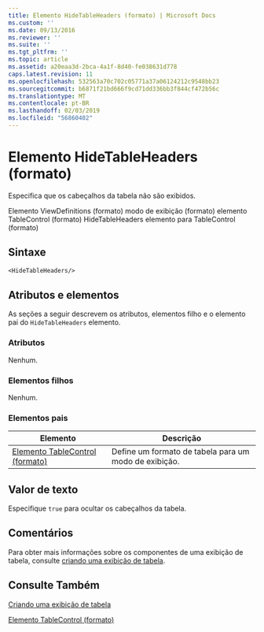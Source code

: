 ```yaml
---
title: Elemento HideTableHeaders (formato) | Microsoft Docs
ms.custom: ''
ms.date: 09/13/2016
ms.reviewer: ''
ms.suite: ''
ms.tgt_pltfrm: ''
ms.topic: article
ms.assetid: a20eaa3d-2bca-4a1f-8d40-fe038631d778
caps.latest.revision: 11
ms.openlocfilehash: 532563a70c702c05771a37a06124212c9548bb23
ms.sourcegitcommit: b6871f21bd666f9cd71dd336bb3f844cf472b56c
ms.translationtype: MT
ms.contentlocale: pt-BR
ms.lasthandoff: 02/03/2019
ms.locfileid: "56860402"
---
```

# <a name="hidetableheaders-element-format"></a>Elemento HideTableHeaders (formato)

Especifica que os cabeçalhos da tabela não são exibidos.

Elemento ViewDefinitions (formato) modo de exibição (formato) elemento TableControl (formato) HideTableHeaders elemento para TableControl (formato)

## <a name="syntax"></a>Sintaxe

```vb
<HideTableHeaders/>
```

## <a name="attributes-and-elements"></a>Atributos e elementos

As seções a seguir descrevem os atributos, elementos filho e o elemento pai do `HideTableHeaders` elemento.

### <a name="attributes"></a>Atributos

Nenhum.

### <a name="child-elements"></a>Elementos filhos

Nenhum.

### <a name="parent-elements"></a>Elementos pais

|Elemento|Descrição|
|-------------|-----------------|
|[Elemento TableControl (formato)](./tablecontrol-element-format.md)|Define um formato de tabela para um modo de exibição.|

## <a name="text-value"></a>Valor de texto

Especifique `true` para ocultar os cabeçalhos da tabela.

## <a name="remarks"></a>Comentários

Para obter mais informações sobre os componentes de uma exibição de tabela, consulte [criando uma exibição de tabela](./creating-a-table-view.md).

## <a name="see-also"></a>Consulte Também

[Criando uma exibição de tabela](./creating-a-table-view.md)

[Elemento TableControl (formato)](./tablecontrol-element-format.md)
